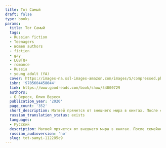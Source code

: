 ```yaml
---
title: Тот Самый
draft: false
type: books
params:
  title: Тот Самый
  tags:
  - Russian fiction
  - Teenagers
  - Women authors
  - fiction
  - gay
  - LGBTQ+
  - romance
  - Russia
  - young adult (YA)
  cover: https://images-na.ssl-images-amazon.com/images/S/compressed.photo.goodreads.com/books/1592061462i/54000729.jpg
  isbn: '9785604458044'
  link: https://www.goodreads.com/book/show/54000729
  authors:
  - Ю Вереск, Юлия Вереск
  publication_year: '2020'
  page_count: '352'
  short_description: Матвей прячется от внешнего мира в книгах. После семейной трагедии он еще больше замыкается в себе, а в густом воздухе старого дома, где он живет с мамой и сестрой, постоянно вспыхивают ссоры и...
  russian_translation_status: exists
  languages:
  - Русский
  description: Матвей прячется от внешнего мира в книгах. После семейной трагедии он еще больше замыкается в себе, а в густом воздухе старого дома, где он живет с мамой и сестрой, постоянно вспыхивают ссоры и недопонимания. Но одна случайная встреча жарким летним днем навсегда меняет представления Матвея о себе, о любви и о мире.
  russian_audioversion: 'no'
  slug: tot-samyi-112285c9
---
```


